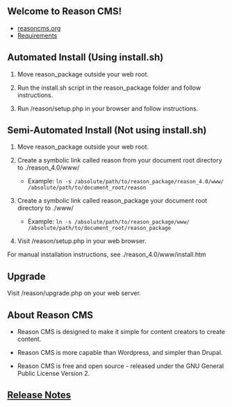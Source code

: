Welcome to Reason CMS!
----------------------

- [reasoncms.org](http://reasoncms.org)
- [Requirements](http://apps.carleton.edu/opensource/reason/reqs/)

Automated Install (Using install.sh)
------------------------------------
1. Move reason_package outside your web root.

2. Run the install.sh script in the reason_package folder and follow instructions.

3. Run /reason/setup.php in your browser and follow instructions.

Semi-Automated Install (Not using install.sh)
---------------------------------------------
1. Move reason_package outside your web root.

2. Create a symbolic link called reason from your document root directory to ./reason_4.0/www/
    - Example: ```ln -s /absolute/path/to/reason_package/reason_4.0/www/ /absolute/path/to/document_root/reason```

3. Create a symbolic link called reason_package your document root directory to ./www/
    - Example: ```ln -s /absolute/path/to/reason_package/www/ /absolute/path/to/document_root/reason_package```

4. Visit /reason/setup.php in your web browser.

For manual installation instructions, see ./reason_4.0/www/install.htm

Upgrade
-------
Visit /reason/upgrade.php on your web server.

About Reason CMS
------------
- Reason CMS is designed to make it simple for content creators to create content.

- Reason CMS is more capable than Wordpress, and simpler than Drupal.

- Reason CMS is free and open source - released under the GNU General Public License Version 2.

[Release Notes](ReleaseNotes.md)
-------------

